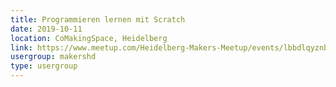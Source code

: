 ```yaml
---
title: Programmieren lernen mit Scratch
date: 2019-10-11
location: CoMakingSpace, Heidelberg
link: https://www.meetup.com/Heidelberg-Makers-Meetup/events/lbbdlqyznbpb/
usergroup: makershd
type: usergroup
---
```

